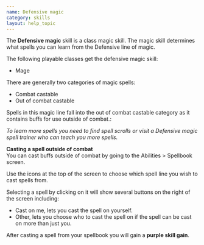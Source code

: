```yaml
---
name: Defensive magic
category: skills
layout: help_topic
---
```

The **Defensive magic** skill is a class magic skill. The magic skill determines what spells you can learn from the Defensive line of magic.

The following playable classes get the defensive magic skill:

*   Mage

There are generally two categories of magic spells:

*   Combat castable
*   Out of combat castable

Spells in this magic line fall into the out of combat castable category as it contains buffs for use outside of combat.:

_To learn more spells you need to find spell scrolls or visit a Defensive magic spell trainer who can teach you more spells._  

**Casting a spell outside of combat**  
You can cast buffs outside of combat by going to the Abilities > Spellbook screen.

Use the icons at the top of the screen to choose which spell line you wish to cast spells from. 

Selecting a spell by clicking on it will show several buttons on the right of the screen including:

*   Cast on me, lets you cast the spell on yourself.
*   Other, lets you choose who to cast the spell on if the spell can be cast on more than just you.

After casting a spell from your spellbook you will gain a **purple skill gain**.
